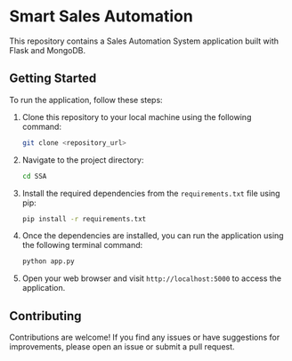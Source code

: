 # Smart Sales Automation

This repository contains a Sales Automation System application built with Flask and MongoDB.

## Getting Started

To run the application, follow these steps:

1. Clone this repository to your local machine using the following command:

    ```bash
    git clone <repository_url>
    ```

2. Navigate to the project directory:

    ```bash
    cd SSA
    ```

3. Install the required dependencies from the `requirements.txt` file using pip:

    ```bash
    pip install -r requirements.txt
    ```

4. Once the dependencies are installed, you can run the application using the following terminal command:

    ```bash
    python app.py
    ```

5. Open your web browser and visit `http://localhost:5000` to access the application.

## Contributing

Contributions are welcome! If you find any issues or have suggestions for improvements, please open an issue or submit a pull request.

